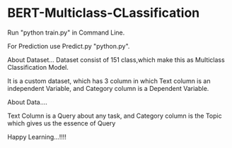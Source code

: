 # BERT-Multiclass-CLassification

Run "python train.py" in Command Line.

For Prediction use Predict.py "python.py".

About Dataset...
Dataset consist of 151 class,which make this as Multiclass Classification Model.

It is a custom dataset, which has 3 column in which Text column is an independent Variable,
and Category column is a Dependent Variable.

About Data....

Text Column is a Query about any task,
and Category column is the Topic which gives us the essence of Query



Happy Learning...!!!!

